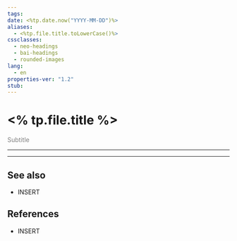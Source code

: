 ```yaml
---
tags: 
date: <%tp.date.now("YYYY-MM-DD")%>
aliases:
  - <%tp.file.title.toLowerCase()%>
cssclasses:
  - neo-headings
  - bai-headings
  - rounded-images
lang:
  - en
properties-ver: "1.2"
stub:
---
```

# <% tp.file.title %>
<p class="text-center" style="margin:0;color:gray;">Subtitle</p>

***


***
## See also
- INSERT
## References
- INSERT